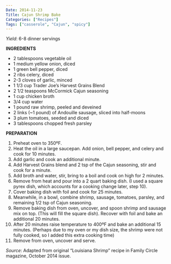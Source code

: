 ```yaml
---
Date: 2014-11-23
Title: Cajun Shrimp Bake
Categories: ["Recipes"]
Tags: ["casserole", "Cajun", "spicy"]
---
```


*Yield*: 6-8 dinner servings

__INGREDIENTS__

* 2 tablespoons vegetable oil
* 1 medium yellow onion, diced
* 1 green bell pepper, diced
* 2 ribs celery, diced
* 2-3 cloves of garlic, minced
* 1 1/3 cup Trader Joe’s Harvest Grains Blend
* 2 1/2 teaspoons McCormick Cajun seasoning
* 1 cup chicken broth
* 3/4 cup water
* 1 pound raw shrimp, peeled and deveined
* 2 links (~1 pound) of Andouille sausage, sliced into half-moons
* 3 plum tomatoes, seeded and diced
* 3 tablespoons chopped fresh parsley

__PREPARATION__

1. Preheat oven to 350ºF.
2. Heat the oil in a large saucepan. Add onion, bell pepper, and celery and cook for 10 minutes.
3. Add garlic and cook an additional minute.
4. Add Harvest Grains blend and 2 tsp of the Cajun seasoning, stir and cook for a minute.
5. Add broth and water, stir, bring to a boil and cook on high for 2 minutes.
6. Remove from heat and pour into a 2 quart baking dish. (I used a square pyrex dish, which accounts for a cooking change later, step 10).
7. Cover baking dish with foil and cook for 25 minutes.
8. Meanwhile, in a bowl, combine shrimp, sausage, tomatoes, parsley, and remaining 1/2 tsp of Cajun seasoning.
9. Remove baking dish from oven, uncover, and spoon shrimp and sausage mix on top. (This will fill the square dish). Recover with foil and bake an additional 20 minutes.
10. After 20 minutes raise temperature to 400ºF and bake an additional 15 minutes. (Perhaps due to my oven or my dish size, the shrimp were not fully cooked, so I added this extra cooking time)
11. Remove from oven, uncover and serve.

*Source*: Adapted from original “Louisiana Shrimp” recipe in Family Circle magazine, October 2014 issue.
